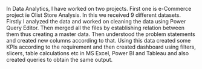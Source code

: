 In Data Analytics, I have worked on two projects. First  one is e-Commerce project ie Olist Store Analysis.
In this we received 9 different datasets. Firstly I analyzed the data and worked on cleaning the data using Power Query Editor. 
Then merged all the files by establishing relation between them thus creating a master data.
Then understood the problem statements and created new columns according to that.
Using this data created some KPIs according to the requirement and then created dashboard using filters, slicers, table calculations etc in MS Excel, Power BI and Tableau and also created queries to obtain the same output.
